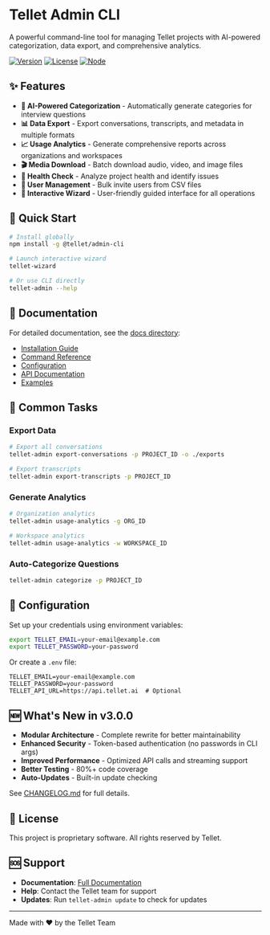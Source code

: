 # Tellet Admin CLI

A powerful command-line tool for managing Tellet projects with AI-powered categorization, data export, and comprehensive analytics.

[![Version](https://img.shields.io/badge/version-3.0.0-blue.svg)](CHANGELOG.md)
[![License](https://img.shields.io/badge/license-MIT-green.svg)](LICENSE)
[![Node](https://img.shields.io/badge/node-%3E%3D14.0.0-brightgreen.svg)](package.json)

## ✨ Features

- **🤖 AI-Powered Categorization** - Automatically generate categories for interview questions
- **📊 Data Export** - Export conversations, transcripts, and metadata in multiple formats
- **📈 Usage Analytics** - Generate comprehensive reports across organizations and workspaces
- **🎬 Media Download** - Batch download audio, video, and image files
- **🏥 Health Check** - Analyze project health and identify issues
- **👥 User Management** - Bulk invite users from CSV files
- **🧙 Interactive Wizard** - User-friendly guided interface for all operations

## 🚀 Quick Start

```bash
# Install globally
npm install -g @tellet/admin-cli

# Launch interactive wizard
tellet-wizard

# Or use CLI directly
tellet-admin --help
```

## 📖 Documentation

For detailed documentation, see the [docs directory](docs/INDEX.md):

- [Installation Guide](docs/installation/README.md)
- [Command Reference](docs/commands/README.md)
- [Configuration](docs/configuration/README.md)
- [API Documentation](docs/api/README.md)
- [Examples](docs/examples/README.md)

## 🎯 Common Tasks

### Export Data
```bash
# Export all conversations
tellet-admin export-conversations -p PROJECT_ID -o ./exports

# Export transcripts
tellet-admin export-transcripts -p PROJECT_ID
```

### Generate Analytics
```bash
# Organization analytics
tellet-admin usage-analytics -g ORG_ID

# Workspace analytics
tellet-admin usage-analytics -w WORKSPACE_ID
```

### Auto-Categorize Questions
```bash
tellet-admin categorize -p PROJECT_ID
```

## 🔧 Configuration

Set up your credentials using environment variables:

```bash
export TELLET_EMAIL=your-email@example.com
export TELLET_PASSWORD=your-password
```

Or create a `.env` file:
```env
TELLET_EMAIL=your-email@example.com
TELLET_PASSWORD=your-password
TELLET_API_URL=https://api.tellet.ai  # Optional
```

## 🆕 What's New in v3.0.0

- **Modular Architecture** - Complete rewrite for better maintainability
- **Enhanced Security** - Token-based authentication (no passwords in CLI args)
- **Improved Performance** - Optimized API calls and streaming support
- **Better Testing** - 80%+ code coverage
- **Auto-Updates** - Built-in update checking

See [CHANGELOG.md](CHANGELOG.md) for full details.

## 📄 License

This project is proprietary software. All rights reserved by Tellet.

## 🆘 Support

- **Documentation**: [Full Documentation](docs/INDEX.md)
- **Help**: Contact the Tellet team for support
- **Updates**: Run `tellet-admin update` to check for updates

---

Made with ❤️ by the Tellet Team